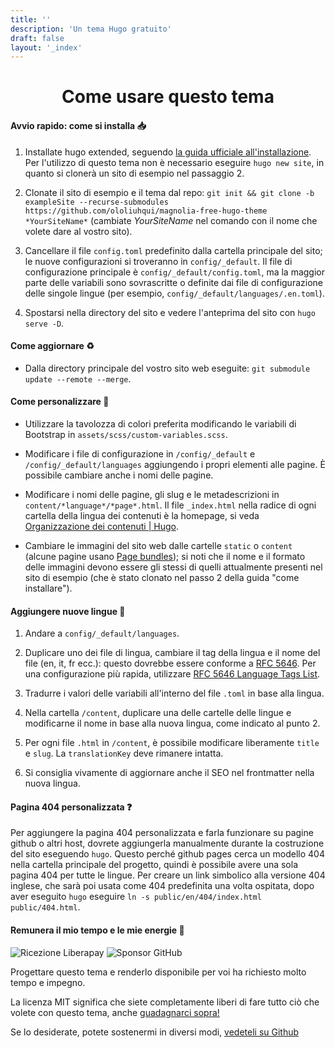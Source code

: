 ```yaml
---
title: ''
description: 'Un tema Hugo gratuito'
draft: false
layout: '_index'
---
```


<h1 style="text-align: center;">Come usare questo tema</h1>

#### Avvio rapido: come si installa 📥

1. Installate hugo extended, seguendo [la guida ufficiale all'installazione](https://gohugo.io/installation/). Per l'utilizzo di questo tema non è necessario eseguire `hugo new site`, in quanto si clonerà un sito di esempio nel passaggio 2.

2. Clonate il sito di esempio e il tema dal repo: `git init && git clone -b exampleSite --recurse-submodules https://github.com/ololiuhqui/magnolia-free-hugo-theme *YourSiteName*` (cambiate _YourSiteName_ nel comando con il nome che volete dare al vostro sito).

3. Cancellare il file `config.toml` predefinito dalla cartella principale del sito; le nuove configurazioni si troveranno in `config/_default`. Il file di configurazione principale è `config/_default/config.toml`, ma la maggior parte delle variabili sono sovrascritte o definite dai file di configurazione delle singole lingue (per esempio, `config/_default/languages/.en.toml`).

4. Spostarsi nella directory del sito e vedere l'anteprima del sito con `hugo serve -D`.

#### Come aggiornare ♻

- Dalla directory principale del vostro sito web eseguite: `git submodule update --remote --merge`.

#### Come personalizzare 🎨

- Utilizzare la tavolozza di colori preferita modificando le variabili di Bootstrap in `assets/scss/custom-variables.scss`.

- Modificare i file di configurazione in `/config/_default` e `/config/_default/languages` aggiungendo i propri elementi alle pagine. È possibile cambiare anche i nomi delle pagine.

- Modificare i nomi delle pagine, gli slug e le metadescrizioni in `content/*language*/*page*.html`. Il file `_index.html` nella radice di ogni cartella della lingua dei contenuti è la homepage, si veda [Organizzazione dei contenuti | Hugo](https://gohugo.io/content-management/organization/).

- Cambiare le immagini del sito web dalle cartelle `static` o `content` (alcune pagine usano [Page bundles](https://gohugo.io/content-management/page-bundles/)); si noti che il nome e il formato delle immagini devono essere gli stessi di quelli attualmente presenti nel sito di esempio (che è stato clonato nel passo 2 della guida "come installare").

#### Aggiungere nuove lingue 🚩

1. Andare a `config/_default/languages`.

2. Duplicare uno dei file di lingua, cambiare il tag della lingua e il nome del file (en, it, fr ecc.): questo dovrebbe essere conforme a [RFC 5646](https://gohugo.io/content-management/multilingual/). Per una configurazione più rapida, utilizzare [RFC 5646 Language Tags List](https://gist.github.com/msikma/8912e62ed866778ff8cd).

3. Tradurre i valori delle variabili all'interno del file `.toml` in base alla lingua.

4. Nella cartella `/content`, duplicare una delle cartelle delle lingue e modificarne il nome in base alla nuova lingua, come indicato al punto 2.

5. Per ogni file `.html` in `/content`, è possibile modificare liberamente `title` e `slug`. La `translationKey` deve rimanere intatta.

6. Si consiglia vivamente di aggiornare anche il SEO nel frontmatter nella nuova lingua.

#### Pagina 404 personalizzata ❓

Per aggiungere la pagina 404 personalizzata e farla funzionare su pagine github o altri host, dovrete aggiungerla manualmente durante la costruzione del sito eseguendo `hugo`. Questo perché github pages cerca un modello 404 nella cartella principale del progetto, quindi è possibile avere una sola pagina 404 per tutte le lingue. Per creare un link simbolico alla versione 404 inglese, che sarà poi usata come 404 predefinita una volta ospitata, dopo aver eseguito `hugo` eseguire `ln -s public/en/404/index.html public/404.html`.

#### Remunera il mio tempo e le mie energie 💫

![Ricezione Liberapay](https://img.shields.io/liberapay/receives/ololiuhqui)
![Sponsor GitHub](https://img.shields.io/github/sponsors/ololiuhqui)

Progettare questo tema e renderlo disponibile per voi ha richiesto molto tempo e impegno.

La licenza MIT significa che siete completamente liberi di fare tutto ciò che volete con questo tema, anche [guadagnarci sopra!](https://opensource.org/license/MIT)

Se lo desiderate, potete sostenermi in diversi modi, [vedeteli su Github](https://github.com/ololiuhqui/magnolia-free-hugo-theme?tab=readme-ov-file#remunerate-my-time-and-energy-)
